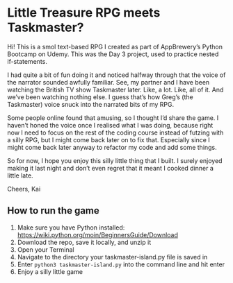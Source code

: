 # Little Treasure RPG meets Taskmaster?

Hi! This is a smol text-based RPG I created as part of AppBrewery’s Python Bootcamp on Udemy. This was the Day 3 project, used to practice nested if-statements.

I had quite a bit of fun doing it and noticed halfway through that the voice of the narrator sounded awfully familiar. See, my partner and I have been watching the British TV show Taskmaster later. Like, a lot. Like, all of it. And we’ve been watching nothing else. I guess that’s how Greg’s (the Taskmaster) voice snuck into the narrated bits of my RPG.

Some people online found that amusing, so I thought I’d share the game. I haven’t honed the voice once I realised what I was doing, because right now I need to focus on the rest of the coding course instead of futzing with a silly RPG, but I might come back later on to fix that. Especially since I might come back later anyway to refactor my code and add some things.

So for now, I hope you enjoy this silly little thing that I built. I surely enjoyed making it last night and don’t even regret that it meant I cooked dinner a little late. 

Cheers,
Kai

## How to run the game
1. Make sure you have Python installed: https://wiki.python.org/moin/BeginnersGuide/Download
2. Download the repo, save it locally, and unzip it
3. Open your Terminal
4. Navigate to the directory your taskmaster-island.py file is saved in
5. Enter `python3 taskmaster-island.py` into the command line and hit enter
6. Enjoy a silly little game